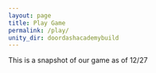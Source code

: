 ```yaml
---
layout: page
title: Play Game
permalink: /play/
unity_dir: doordashacademybuild
---
```


This is a snapshot of our game as of 12/27
